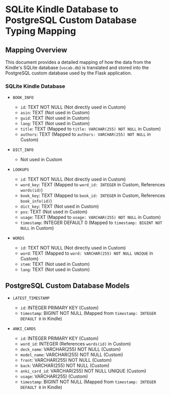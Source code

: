 # SQLite Kindle Database to PostgreSQL Custom Database Typing Mapping

## Mapping Overview

This document provides a detailed mapping of how the data from the Kindle's SQLite database (`vocab.db`) is translated
and stored into the PostgreSQL custom database used by the Flask application.

### SQLite Kindle Database

- `BOOK_INFO`
    - `id`: TEXT NOT NULL (Not directly used in Custom)
    - `asin`: TEXT (Not used in Custom)
    - `guid`: TEXT (Not used in Custom)
    - `lang`: TEXT (Not used in Custom)
    - `title`: TEXT (Mapped to `title: VARCHAR(255) NOT NULL` in Custom)
    - `authors`: TEXT (Mapped to `authors: VARCHAR(255) NOT NULL` in Custom)

- `DICT_INFO`
    - Not used in Custom

- `LOOKUPS`
    - `id`: TEXT NOT NULL (Not directly used in Custom)
    - `word_key`: TEXT (Mapped to `word_id: INTEGER` in Custom, References `words(id)`)
    - `book_key`: TEXT (Mapped to `book_id: INTEGER` in Custom, References `book_info(id)`)
    - `dict_key`: TEXT (Not used in Custom)
    - `pos`: TEXT (Not used in Custom)
    - `usage`: TEXT (Mapped to `usage: VARCHAR(255) NOT NULL` in Custom)
    - `timestamp`: INTEGER DEFAULT 0 (Mapped to `timestamp: BIGINT NOT NULL` in Custom)

- `WORDS`
    - `id`: TEXT NOT NULL (Not directly used in Custom)
    - `word`: TEXT (Mapped to `word: VARCHAR(255) NOT NULL UNIQUE` in Custom)
    - `stem`: TEXT (Not used in Custom)
    - `lang`: TEXT (Not used in Custom)

## PostgreSQL Custom Database Models

- `LATEST_TIMESTAMP`
    - `id`: INTEGER PRIMARY KEY (Custom)
    - `timestamp`: BIGINT NOT NULL (Mapped from `timestamp: INTEGER DEFAULT 0` in Kindle)

- `ANKI_CARDS`
    - `id`: INTEGER PRIMARY KEY (Custom)
    - `word_id`: INTEGER (References `words(id)` in Custom)
    - `deck_name`: VARCHAR(255) NOT NULL (Custom)
    - `model_name`: VARCHAR(255) NOT NULL (Custom)
    - `front`: VARCHAR(255) NOT NULL (Custom)
    - `back`: VARCHAR(255) NOT NULL (Custom)
    - `anki_card_id`: VARCHAR(255) NOT NULL UNIQUE (Custom)
    - `usage`: VARCHAR(255) (Custom)
    - `timestamp`: BIGINT NOT NULL (Mapped from `timestamp: INTEGER DEFAULT 0` in Kindle)

